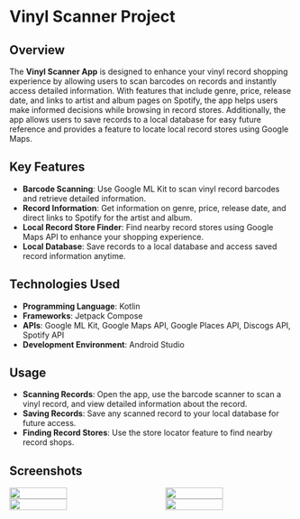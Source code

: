 # Vinyl Scanner Project

## Overview
The **Vinyl Scanner App** is designed to enhance your vinyl record shopping experience by allowing users to scan barcodes on records and instantly access detailed information. With features that include genre, price, release date, and links to artist and album pages on Spotify, the app helps users make informed decisions while browsing in record stores. Additionally, the app allows users to save records to a local database for easy future reference and provides a feature to locate local record stores using Google Maps.

## Key Features
- **Barcode Scanning**: Use Google ML Kit to scan vinyl record barcodes and retrieve detailed information.
- **Record Information**: Get information on genre, price, release date, and direct links to Spotify for the artist and album.
- **Local Record Store Finder**: Find nearby record stores using Google Maps API to enhance your shopping experience.
- **Local Database**: Save records to a local database and access saved record information anytime.

## Technologies Used
- **Programming Language**: Kotlin
- **Frameworks**: Jetpack Compose
- **APIs**: Google ML Kit, Google Maps API, Google Places API, Discogs API, Spotify API
- **Development Environment**: Android Studio
  
## Usage
- **Scanning Records**: Open the app, use the barcode scanner to scan a vinyl record, and view detailed information about the record.
- **Saving Records**: Save any scanned record to your local database for future access.
- **Finding Record Stores**: Use the store locator feature to find nearby record shops.

## Screenshots
<div style="display: flex; justify-content: space-between;">
    <img src="https://github.com/user-attachments/assets/c27f6113-5b63-4269-bee7-c39ff9ce6c9d" width="45%" style="margin-right: 10px;" />
    <img src="https://github.com/user-attachments/assets/b31f1bf0-0b26-4496-be3c-474ca03afffa" width="45%" />
</div>

<div style="display: flex; justify-content: space-between;">
    <img src="https://github.com/user-attachments/assets/8b60d514-7899-4588-8bd4-8a38c1a31fdf" width="45%" style="margin-right: 10px;" />
    <img src="https://github.com/user-attachments/assets/c30c15db-3b7b-4a49-a59c-8db90ef0818f" width="45%" />
</div>
